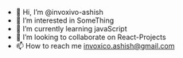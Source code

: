 - 👋 Hi, I’m @invoxivo-ashish
- 👀 I’m interested in SomeThing 
- 🌱 I’m currently learning javaScript
- 💞️ I’m looking to collaborate on React-Projects
- 📫 How to reach me invoxico.ashish@gmail.com

<!---
invoxivo-ashish/invoxivo-ashish is a ✨ special ✨ repository because its `README.md` (this file) appears on your GitHub profile.
You can click the Preview link to take a look at your changes.
--->
